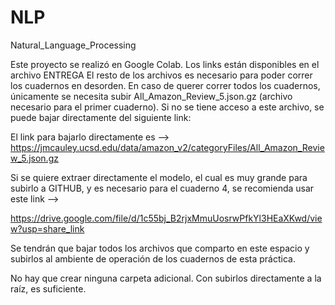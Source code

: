 # NLP
Natural_Language_Processing

Este proyecto se realizó en Google Colab. 
Los links están disponibles en el archivo ENTREGA
El resto de los archivos es necesario para poder correr los cuadernos en desorden. 
En caso de querer correr todos los cuadernos, únicamente se necesita subir All_Amazon_Review_5.json.gz (archivo necesario para el primer cuaderno). Si no se tiene acceso a este archivo, se puede bajar directamente del siguiente link:

El link para bajarlo directamente es --> https://jmcauley.ucsd.edu/data/amazon_v2/categoryFiles/All_Amazon_Review_5.json.gz 

Si se quiere extraer directamente el modelo, el cual es muy grande para subirlo a GITHUB, y es necesario para el cuaderno 4, se recomienda usar este link --> 

https://drive.google.com/file/d/1c55bj_B2rjxMmuUosrwPfkYl3HEaXKwd/view?usp=share_link



Se tendrán que bajar todos los archivos que comparto en este espacio y subirlos al ambiente de operación de los cuadernos de esta práctica. 

No hay que crear ninguna carpeta adicional. Con subirlos directamente a la raíz, es suficiente. 
